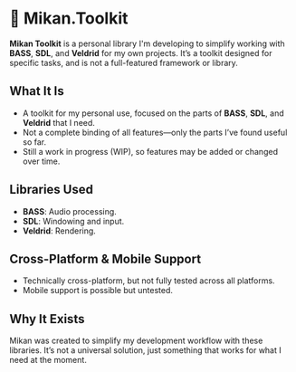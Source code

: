 # 🍊 Mikan.Toolkit

**Mikan Toolkit** is a personal library I'm developing to simplify working with **BASS**, **SDL**, and **Veldrid** for my own projects. It’s a toolkit designed for specific tasks, and is not a full-featured framework or library.

## What It Is

- A toolkit for my personal use, focused on the parts of **BASS**, **SDL**, and **Veldrid** that I need.
- Not a complete binding of all features—only the parts I’ve found useful so far.
- Still a work in progress (WIP), so features may be added or changed over time.

## Libraries Used

- **BASS**: Audio processing.
- **SDL**: Windowing and input.
- **Veldrid**: Rendering.

## Cross-Platform & Mobile Support

- Technically cross-platform, but not fully tested across all platforms.
- Mobile support is possible but untested.

## Why It Exists

Mikan was created to simplify my development workflow with these libraries. It’s not a universal solution, just something that works for what I need at the moment.

